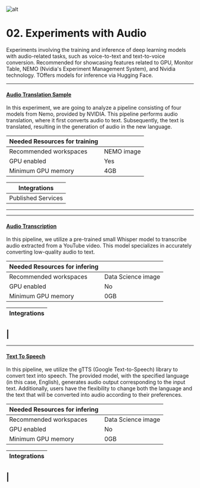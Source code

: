 ![alt](../../images/NLP.png)
# 02. Experiments with Audio

Experiments involving the training and inference of deep learning models with audio-related tasks, such as voice-to-text and text-to-voice conversion. Recommended for showcasing features related to GPU, Monitor Table, NEMO (Nvidia's Experiment Management System), and Nvidia technology. TOffers models for inference via Hugging Face.

---
#### [Audio Translation Sample](Audio%20Translate%20Sample)
In this experiment, we are going to analyze a pipeline consisting of four models from Nemo, provided by NVIDIA. This pipeline performs audio translation, where it first converts audio to text. Subsequently, the text is translated, resulting in the generation of audio in the new language.

| Needed Resources for training     |              |
|--------------|--------------        |
| Recommended workspaces         | NEMO image|
| GPU enabled          | Yes           |
| Minimum GPU memory   | 4GB    |

| Integrations     |
|--------------|
| Published Services        
---

---
#### [Audio Transcription](Audio%20Transcription)
In this pipeline, we utilize a pre-trained small Whisper model to transcribe audio extracted from a YouTube video. This model specializes in accurately converting low-quality audio to text.

| Needed Resources for infering     |              |
|--------------|--------------        |
| Recommended workspaces         | Data Science image|
| GPU enabled          | No           |
| Minimum GPU memory   | 0GB    |

| Integrations     |
|--------------|
|        
---

---
#### [Text To Speech](Text%20to%20speech)
In this pipeline, we utilize the gTTS (Google Text-to-Speech) library to convert text into speech. The provided model, with the specified language (in this case, English), generates audio output corresponding to the input text. Additionally, users have the flexibility to change both the language and the text that will be converted into audio according to their preferences.

| Needed Resources for infering     |              |
|--------------|--------------        |
| Recommended workspaces         | Data Science image|
| GPU enabled          | No           |
| Minimum GPU memory   | 0GB    |

| Integrations     |
|--------------|
|        
---